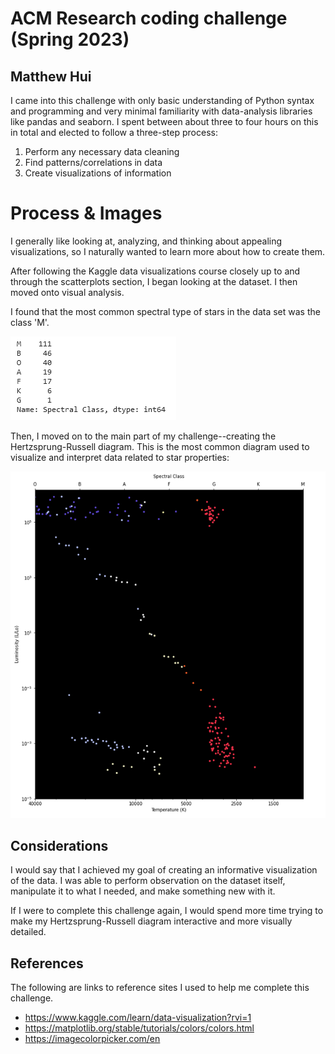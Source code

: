# ACM Research coding challenge (Spring 2023)

## Matthew Hui

I came into this challenge with only basic understanding of Python syntax and programming and very minimal familiarity with data-analysis libraries like pandas and seaborn. I spent between about three to four hours on this in total and elected to follow a three-step process:

1. Perform any necessary data cleaning
2. Find patterns/correlations in data
3. Create visualizations of information

# Process & Images

I generally like looking at, analyzing, and thinking about appealing visualizations, so I naturally wanted to learn more about how to create them.

After following the Kaggle data visualizations course closely up to and through the scatterplots section, I began looking at the dataset. I then moved onto visual analysis.

I found that the most common spectral type of stars in the data set was the class 'M'.

![counts](class_counts.png)

Then, I moved on to the main part of my challenge--creating the Hertzsprung-Russell diagram. This is the most common diagram used to visualize and interpret data related to star properties:

![HR](HRdiagram.png)

## Considerations

I would say that I achieved my goal of creating an informative visualization of the data. I was able to perform observation on the dataset itself, manipulate it to what I needed, and make something new with it. 

If I were to complete this challenge again, I would spend more time trying to make my Hertzsprung-Russell diagram interactive and more visually detailed.

## References

The following are links to reference sites I used to help me complete this challenge.

- https://www.kaggle.com/learn/data-visualization?rvi=1
- https://matplotlib.org/stable/tutorials/colors/colors.html
- https://imagecolorpicker.com/en
